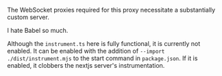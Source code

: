 The WebSocket proxies required for this proxy necessitate a substantially custom server.

I hate Babel so much.

Although the `instrument.ts` here is fully functional, it is currently not enabled. It can be enabled with the addition of `--import ./dist/instrument.mjs` to the start command in `package.json`. If it is enabled, it clobbers the nextjs server's instrumentation.
